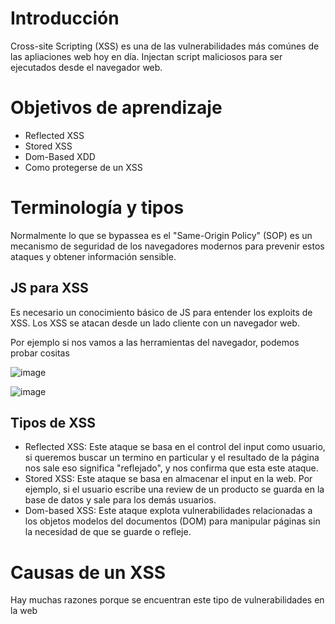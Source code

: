 # Introducción

Cross-site Scripting (XSS) es una de las vulnerabilidades más comúnes de las apliaciones web hoy en día. Injectan script maliciosos para ser ejecutados desde el navegador web. 

# Objetivos de aprendizaje

- Reflected XSS
- Stored XSS
- Dom-Based XDD
- Como protegerse de un XSS

# Terminología y tipos

Normalmente lo que se bypassea es el "Same-Origin Policy" (SOP) es un mecanismo de seguridad de los navegadores modernos para prevenir estos ataques y obtener información sensible.

## JS para XSS

Es necesario un conocimiento básico de JS para entender los exploits de XSS. Los XSS se atacan desde un lado cliente con un navegador web.

Por ejemplo si nos vamos a las herramientas del navegador, podemos probar cositas

![image](https://github.com/user-attachments/assets/7775beca-04d2-4b60-b79b-7eb332be19cd)

![image](https://github.com/user-attachments/assets/4c5be4f0-7f31-43a0-9dbd-0187eb0b4bdb)

## Tipos de XSS

- Reflected XSS: Este ataque se basa en el control del input como usuario, si queremos buscar un termino en particular y el resultado de la página nos sale eso significa "reflejado", y nos confirma que esta este ataque.
- Stored XSS: Este ataque se basa en almacenar el input en la web. Por ejemplo, si el usuario escribe una review de un producto se guarda en la base de datos y sale para los demás usuarios.
- Dom-based XSS: Este ataque explota vulnerabilidades relacionadas a los objetos modelos del documentos (DOM) para manipular páginas sin la necesidad de que se guarde o refleje.

# Causas de un XSS

Hay muchas razones porque se encuentran este tipo de vulnerabilidades en la web

